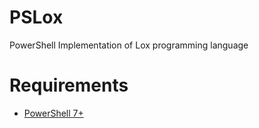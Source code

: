 # PSLox
PowerShell Implementation of Lox programming language

# Requirements 

 - [PowerShell 7+](https://microsoft.com/PowerShell)
